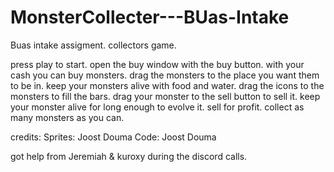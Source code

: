 # MonsterCollecter---BUas-Intake
Buas intake assigment. collectors game.


press play to start.
open the buy window with the buy button.
with your cash you can buy monsters.
drag the monsters to the place you want them to be in.
keep your monsters alive with food and water.
drag the icons to the monsters to fill the bars.
drag your monster to the sell button to sell it.
keep your monster alive for long enough to evolve it.
sell for profit.
collect as many monsters as you can.


credits:
Sprites: Joost Douma
Code: Joost Douma

got help from Jeremiah & kuroxy during the discord calls.